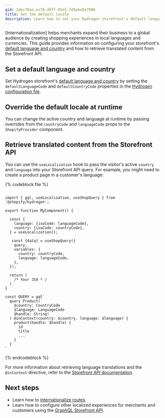 ```yaml
---
gid: 2dec76ee-ec76-487f-95d1-7d5eba5e7998
title: Set the default locale
description: Learn how to set your Hydrogen storefront's default language and country and how to retrieve translated content from the Storefront API.
---
```


[Internationalization] helps merchants expand their business to a global audience by creating shopping experiences in local languages and currencies. This guide provides information on configuring your storefront's [default language and country](/custom-storefronts/hydrogen/internationalization#default-locale) and how to retrieve translated content from the Storefront API.

## Set a default language and country

Set Hydrogen storefront's [default language and country](/custom-storefronts/hydrogen/internationalization) by setting the `defaultLanguageCode` and `defaultCountryCode` properties in the [Hydrogen configuration file](/custom-storefronts/hydrogen/configuration).

## Override the default locale at runtime

You can change the active country and language at runtime by passing overrides from the `countryCode` and `languageCode` props to the `ShopifyProvider` component.

## Retrieve translated content from the Storefront API

You can use the `useLocalization` hook to pass the visitor's active `country` and `language` into your Storefront API query. For example, you might need to create a product page in a customer's language:

{% codeblock file %}

```tsx

import { gql, useLocalization, useShopQuery } from '@shopify/hydrogen';

export function MyComponent() {

  const {
    language: {isoCode: languageCode},
    country: {isoCode: countryCode},
  } = useLocalization();

   const {data} = useShopQuery({
    query,
    variables: {
      country: countryCode,
      language: languageCode,
    },
  });

  return (
    /* Your JSX * /
  )
}

const QUERY = gql`
  query Product(
    $country: CountryCode
    $language: LanguageCode
    $handle: String!
  ) @inContext(country: $country, language: $language) {
    product(handle: $handle) {
      id
      title
      ...
    }
  }
`
```

{% endcodeblock %}

For more information about retrieving language translations and the `@inContext` directive, refer to the [Storefront API documentation](/custom-storefronts/internationalization/multiple-languages).

## Next steps

- Learn how to [internationalize routes](/custom-storefronts/hydrogen/internationalization/internationalize-routes).
- Learn how to configure other localized experiences for merchants and customers using the [GraphQL Storefront API](/api/storefront).
